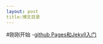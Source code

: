 ```yaml
---
layout: post
title:博文目录
---
```

 
 
#刚刚开始 
-[github Pages和Jekyll入门](http://www.ruanyifeng.com/blog/2012/08/blogging_with_jekyll.html)
